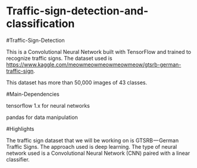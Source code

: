 # Traffic-sign-detection-and-classification

#Traffic-Sign-Detection

This is a Convolutional Neural Network built with TensorFlow and trained to recognize traffic signs. 
The dataset used is https://www.kaggle.com/meowmeowmeowmeowmeow/gtsrb-german-traffic-sign.

This dataset has more than 50,000 images of 43 classes.

#Main-Dependencies

tensorflow 1.x for neural networks

pandas for data manipulation

#Highlights

The traffic sign dataset that we will be working on is GTSRB — German Traffic Signs. 
The approach used is deep learning.
The type of neural network used is a Convolutional Neural Network (CNN) paired with a linear classifier.
